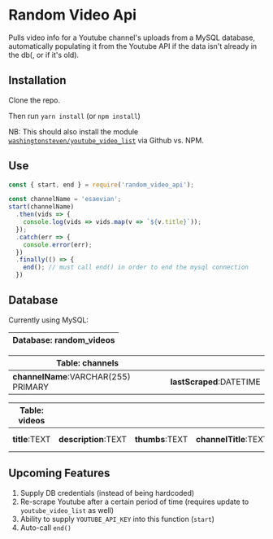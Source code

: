 # Random Video Api

Pulls video info for a Youtube channel's uploads from a MySQL database, automatically populating it from the Youtube API if the data isn't already in the db(, or if it's old).

## Installation

Clone the repo.

Then run `yarn install` (or `npm install`)

NB: This should also install the module [`washingtonsteven/youtube_video_list`](http://github.com/washingtonsteven/youtube_video_list) via Github vs. NPM. 

## Use

```javascript
const { start, end } = require('random_video_api');

const channelName = 'esaevian';
start(channelName)
  .then(vids => {
    console.log(vids => vids.map(v => `${v.title}`));
  });
  .catch(err => {
    console.error(err);
  })
  .finally(() => {
    end(); // must call end() in order to end the mysql connection
  })
```

## Database

Currently using MySQL:

| Database: random_videos |
|-------------------------|

| Table: channels |   |
|-----------------|---|
| **channelName**:VARCHAR(255) PRIMARY | **lastScraped**:DATETIME |

| Table: videos |   |   |   |   |   |
|---------------|---|---|---|---|---|
| **title**:TEXT | **description**:TEXT | **thumbs**:TEXT | **channelTitle**:TEXT | **videoID**:VARCHAR(255) PRIMARY | **publishedAt**:DATETIME |

## Upcoming Features
1. Supply DB credentials (instead of being hardcoded)
2. Re-scrape Youtube after a certain period of time (requires update to `youtube_video_list` as well)
3. Ability to supply `YOUTUBE_API_KEY` into this function (`start`)
4. Auto-call `end()`

